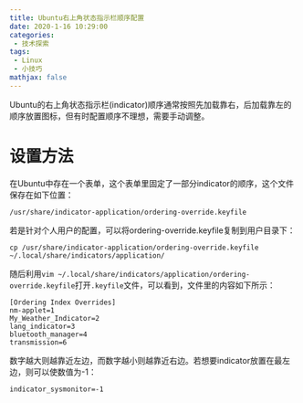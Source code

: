 ```yaml
---
title: Ubuntu右上角状态指示栏顺序配置
date: 2020-1-16 10:29:00
categories:
 - 技术探索
tags: 
 - Linux
 - 小技巧
mathjax: false
---
```


Ubuntu的右上角状态指示栏(indicator)顺序通常按照先加载靠右，后加载靠左的顺序放置图标，但有时配置顺序不理想，需要手动调整。

# 设置方法

在Ubuntu中存在一个表单，这个表单里固定了一部分indicator的顺序，这个文件保存在如下位置：

```
/usr/share/indicator-application/ordering-override.keyfile
```

若是针对个人用户的配置，可以将ordering-override.keyfile复制到用户目录下：

```
cp /usr/share/indicator-application/ordering-override.keyfile ~/.local/share/indicators/application/
```

随后利用`vim ~/.local/share/indicators/application/ordering-override.keyfile`打开`.keyfile`文件，可以看到，文件里的内容如下所示：

```
[Ordering Index Overrides]
nm-applet=1
My_Weather_Indicator=2
lang_indicator=3
bluetooth_manager=4
transmission=6
```

数字越大则越靠近左边，而数字越小则越靠近右边。若想要indicator放置在最左边，则可以使数值为-1：

```
indicator_sysmonitor=-1
```

